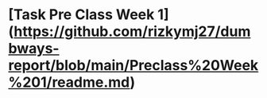 # [Task Pre Class Week 1] (https://github.com/rizkymj27/dumbways-report/blob/main/Preclass%20Week%201/readme.md)
